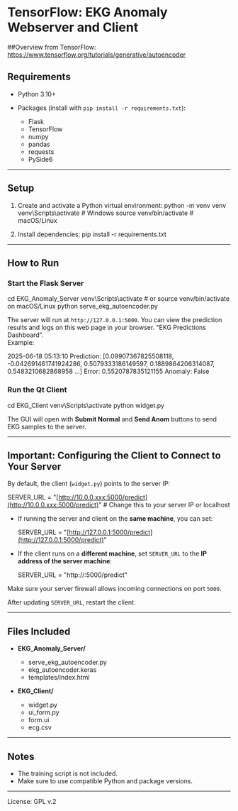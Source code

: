 

# TensorFlow: EKG Anomaly Webserver and Client
##Overview from TensorFlow: https://www.tensorflow.org/tutorials/generative/autoencoder
## Requirements

* Python 3.10+
* Packages (install with `pip install -r requirements.txt`):

  * Flask
  * TensorFlow
  * numpy
  * pandas
  * requests
  * PySide6

---

## Setup

1. Create and activate a Python virtual environment:
   python -m venv venv
   venv\Scripts\activate       # Windows
   source venv/bin/activate    # macOS/Linux

2. Install dependencies:
   pip install -r requirements.txt

---

## How to Run

### Start the Flask Server

cd EKG\_Anomaly\_Server
venv\Scripts\activate       # or source venv/bin/activate on macOS/Linux
python serve\_ekg\_autoencoder.py

The server will run at `http://127.0.0.1:5000`.
You can view the prediction results and logs on this web page in your browser. "EKG Predictions Dashboard".  
Example:

2025-06-18 05:13:10
Prediction: [0.09907367825508118, -0.042691461741924286, 0.5079333186149597, 0.1889864206314087, 0.5483210682868958 ...]
Error: 0.5520787835121155
Anomaly: False

### Run the Qt Client

cd EKG\_Client
venv\Scripts\activate
python widget.py

The GUI will open with **Submit Normal** and **Send Anom** buttons to send EKG samples to the server.

---

## Important: Configuring the Client to Connect to Your Server

By default, the client (`widget.py`) points to the server IP:

SERVER\_URL = "[http://10.0.0.xxx:5000/predict](http://10.0.0.xxx:5000/predict)"  # Change this to your server IP or localhost

* If running the server and client on the **same machine**, you can set:

  SERVER\_URL = "[http://127.0.0.1:5000/predict](http://127.0.0.1:5000/predict)"

* If the client runs on a **different machine**, set `SERVER_URL` to the **IP address of the server machine**:

  SERVER\_URL = "http\://<your-server-ip>:5000/predict"

Make sure your server firewall allows incoming connections on port `5000`.

After updating `SERVER_URL`, restart the client.

---

## Files Included

* **EKG\_Anomaly\_Server/**

  * serve\_ekg\_autoencoder.py
  * ekg\_autoencoder.keras
  * templates/index.html

* **EKG\_Client/**

  * widget.py
  * ui\_form.py
  * form.ui
  * ecg.csv

---

## Notes

* The training script is not included.
* Make sure to use compatible Python and package versions.

---
License: GPL v.2
